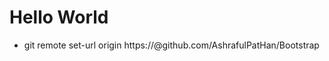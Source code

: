 # Hello World
- git remote set-url origin https://<github-ssl-key>@github.com/AshrafulPatHan/Bootstrap


